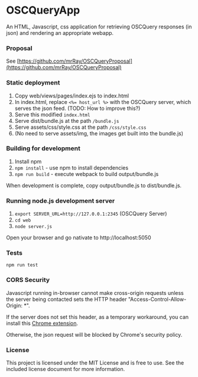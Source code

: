 # OSCQueryApp

An HTML, Javascript, css application for retrieving OSCQuery responses (in json) and rendering an appropriate webapp.

### Proposal

See [https://github.com/mrRay/OSCQueryProposal](https://github.com/mrRay/OSCQueryProposal)

### Static deployment

1. Copy web/views/pages/index.ejs to index.html
2. In index.html, replace `<%= host_url %>` with the OSCQuery server, which serves the json feed. (TODO: How to improve this?)
3. Serve this modified `index.html`
4. Serve dist/bundle.js at the path `/bundle.js`
5. Serve assets/css/style.css at the path `/css/style.css`
6. (No need to serve assets/img, the images get built into the bundle.js)

### Building for development

1. Install npm
2. `npm install` - use npm to install dependencies
3. `npm run build` - execute webpack to build output/bundle.js

When development is complete, copy output/bundle.js to dist/bundle.js.

### Running node.js development server

1. `export SERVER_URL=http://127.0.0.1:2345` (OSCQuery Server)
2. `cd web`
3. `node server.js`

Open your browser and go nativate to http://localhost:5050

### Tests

`npm run test`

### CORS Security

Javascript running in-browser cannot make cross-origin requests unless the server being contacted sets the HTTP header "Access-Control-Allow-Origin: *".

If the server does not set this header, as a temporary workaround, you can install this [Chrome extension](https://chrome.google.com/webstore/detail/nlfbmbojpeacfghkpbjhddihlkkiljbi).

Otherwise, the json request will be blocked by Chrome's security policy.

### License

This project is licensed under the MIT License and is free to use. See the included license document for more information.